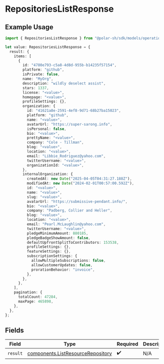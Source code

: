 # RepositoriesListResponse

## Example Usage

```typescript
import { RepositoriesListResponse } from "@polar-sh/sdk/models/operations/repositorieslist.js";

let value: RepositoriesListResponse = {
  result: {
    items: [
      {
        id: "4780e793-c5a8-4d8d-955b-b14235f57154",
        platform: "github",
        isPrivate: false,
        name: "MyOrg",
        description: "wildly deselect assist",
        stars: 1337,
        license: "<value>",
        homepage: "<value>",
        profileSettings: {},
        organization: {
          id: "41621a8e-2591-4ef8-9d71-68b27ba15023",
          platform: "github",
          name: "<value>",
          avatarUrl: "https://super-sarong.info",
          isPersonal: false,
          bio: "<value>",
          prettyName: "<value>",
          company: "Cole - Tillman",
          blog: "<value>",
          location: "<value>",
          email: "Libbie_Rodriguez@yahoo.com",
          twitterUsername: "<value>",
          organizationId: "<value>",
        },
        internalOrganization: {
          createdAt: new Date("2025-04-05T04:31:27.188Z"),
          modifiedAt: new Date("2024-02-01T00:57:00.592Z"),
          id: "<value>",
          name: "<value>",
          slug: "<value>",
          avatarUrl: "https://submissive-pendant.info/",
          bio: "<value>",
          company: "Padberg, Collier and Heller",
          blog: "<value>",
          location: "<value>",
          email: "Pearl.McLaughlin@yahoo.com",
          twitterUsername: "<value>",
          pledgeMinimumAmount: 880185,
          pledgeBadgeShowAmount: false,
          defaultUpfrontSplitToContributors: 153538,
          profileSettings: {},
          featureSettings: {},
          subscriptionSettings: {
            allowMultipleSubscriptions: false,
            allowCustomerUpdates: false,
            prorationBehavior: "invoice",
          },
        },
      },
    ],
    pagination: {
      totalCount: 47284,
      maxPage: 465898,
    },
  },
};
```

## Fields

| Field                                                                                  | Type                                                                                   | Required                                                                               | Description                                                                            |
| -------------------------------------------------------------------------------------- | -------------------------------------------------------------------------------------- | -------------------------------------------------------------------------------------- | -------------------------------------------------------------------------------------- |
| `result`                                                                               | [components.ListResourceRepository](../../models/components/listresourcerepository.md) | :heavy_check_mark:                                                                     | N/A                                                                                    |